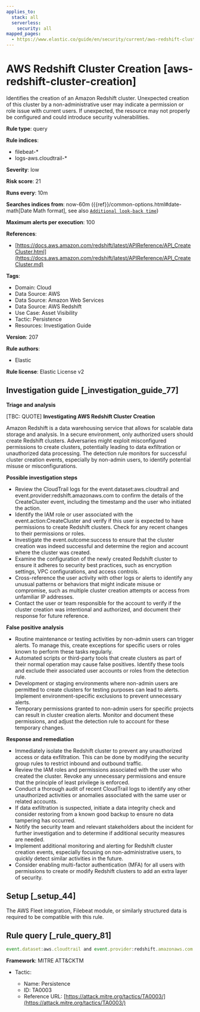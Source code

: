 ```yaml
---
applies_to:
  stack: all
  serverless:
    security: all
mapped_pages:
  - https://www.elastic.co/guide/en/security/current/aws-redshift-cluster-creation.html
---
```


# AWS Redshift Cluster Creation [aws-redshift-cluster-creation]

Identifies the creation of an Amazon Redshift cluster. Unexpected creation of this cluster by a non-administrative user may indicate a permission or role issue with current users. If unexpected, the resource may not properly be configured and could introduce security vulnerabilities.

**Rule type**: query

**Rule indices**:

* filebeat-*
* logs-aws.cloudtrail-*

**Severity**: low

**Risk score**: 21

**Runs every**: 10m

**Searches indices from**: now-60m ({{ref}}/common-options.html#date-math[Date Math format], see also [`Additional look-back time`](docs-content://solutions/security/detect-and-alert/create-detection-rule.md#rule-schedule))

**Maximum alerts per execution**: 100

**References**:

* [https://docs.aws.amazon.com/redshift/latest/APIReference/API_CreateCluster.html](https://docs.aws.amazon.com/redshift/latest/APIReference/API_CreateCluster.md)

**Tags**:

* Domain: Cloud
* Data Source: AWS
* Data Source: Amazon Web Services
* Data Source: AWS Redshift
* Use Case: Asset Visibility
* Tactic: Persistence
* Resources: Investigation Guide

**Version**: 207

**Rule authors**:

* Elastic

**Rule license**: Elastic License v2

## Investigation guide [_investigation_guide_77]

**Triage and analysis**

[TBC: QUOTE]
**Investigating AWS Redshift Cluster Creation**

Amazon Redshift is a data warehousing service that allows for scalable data storage and analysis. In a secure environment, only authorized users should create Redshift clusters. Adversaries might exploit misconfigured permissions to create clusters, potentially leading to data exfiltration or unauthorized data processing. The detection rule monitors for successful cluster creation events, especially by non-admin users, to identify potential misuse or misconfigurations.

**Possible investigation steps**

* Review the CloudTrail logs for the event.dataset:aws.cloudtrail and event.provider:redshift.amazonaws.com to confirm the details of the CreateCluster event, including the timestamp and the user who initiated the action.
* Identify the IAM role or user associated with the event.action:CreateCluster and verify if this user is expected to have permissions to create Redshift clusters. Check for any recent changes to their permissions or roles.
* Investigate the event.outcome:success to ensure that the cluster creation was indeed successful and determine the region and account where the cluster was created.
* Examine the configuration of the newly created Redshift cluster to ensure it adheres to security best practices, such as encryption settings, VPC configurations, and access controls.
* Cross-reference the user activity with other logs or alerts to identify any unusual patterns or behaviors that might indicate misuse or compromise, such as multiple cluster creation attempts or access from unfamiliar IP addresses.
* Contact the user or team responsible for the account to verify if the cluster creation was intentional and authorized, and document their response for future reference.

**False positive analysis**

* Routine maintenance or testing activities by non-admin users can trigger alerts. To manage this, create exceptions for specific users or roles known to perform these tasks regularly.
* Automated scripts or third-party tools that create clusters as part of their normal operation may cause false positives. Identify these tools and exclude their associated user accounts or roles from the detection rule.
* Development or staging environments where non-admin users are permitted to create clusters for testing purposes can lead to alerts. Implement environment-specific exclusions to prevent unnecessary alerts.
* Temporary permissions granted to non-admin users for specific projects can result in cluster creation alerts. Monitor and document these permissions, and adjust the detection rule to account for these temporary changes.

**Response and remediation**

* Immediately isolate the Redshift cluster to prevent any unauthorized access or data exfiltration. This can be done by modifying the security group rules to restrict inbound and outbound traffic.
* Review the IAM roles and permissions associated with the user who created the cluster. Revoke any unnecessary permissions and ensure that the principle of least privilege is enforced.
* Conduct a thorough audit of recent CloudTrail logs to identify any other unauthorized activities or anomalies associated with the same user or related accounts.
* If data exfiltration is suspected, initiate a data integrity check and consider restoring from a known good backup to ensure no data tampering has occurred.
* Notify the security team and relevant stakeholders about the incident for further investigation and to determine if additional security measures are needed.
* Implement additional monitoring and alerting for Redshift cluster creation events, especially focusing on non-administrative users, to quickly detect similar activities in the future.
* Consider enabling multi-factor authentication (MFA) for all users with permissions to create or modify Redshift clusters to add an extra layer of security.


## Setup [_setup_44]

The AWS Fleet integration, Filebeat module, or similarly structured data is required to be compatible with this rule.


## Rule query [_rule_query_81]

```js
event.dataset:aws.cloudtrail and event.provider:redshift.amazonaws.com and event.action:CreateCluster and event.outcome:success
```

**Framework**: MITRE ATT&CKTM

* Tactic:

    * Name: Persistence
    * ID: TA0003
    * Reference URL: [https://attack.mitre.org/tactics/TA0003/](https://attack.mitre.org/tactics/TA0003/)



